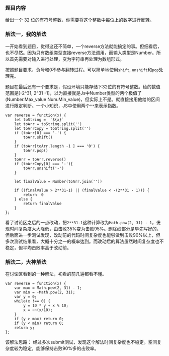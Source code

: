 ### 题目内容
给出一个 32 位的有符号整数，你需要将这个整数中每位上的数字进行反转。

### 解法一，我的解法
一开始看到题目，觉得这还不简单，一个reverse方法就能搞定的事。但细看后，也不尽然。因为只有数组类型直接reverse方法调用，而输入类型是Number。所以首先需要对输入进行处理，变为字符串再处理为数组形式。

按照题目要求，负号和0不参与翻转过程。可以简单地使用`shift`, `unshift`和`pop`处理完。

题目在最后还有一个要求是，假设环境只能存储下32位的有符号整数。给的数值范围是[-2^31, 2^31 -1]，以为直接就是Js中Number类型的两个极值了(Number.Max_value Num.Min_value)，但实际上不是。就直接接用他给的区间进行限定判断。一个小知识，JS中使用两个`**`来表示指数。

```
var reverse = function(x) {
    let toString =  `${x}`
    let toArr = toString.split('')
    let toArrCopy = toString.split('')
    if (toArr[0] === '-') {
        toArr.shift()
    }
    if (toArr[toArr.length -1 ] === '0') {
        toArr.pop()
    }
    toArr = toArr.reverse()
    if (toArrCopy[0] === '-'){
        toArr.unshift('-')
    }

    let finalValue = Number(toArr.join(''))

    if ((finalValue > 2**31-1) || (finalValue < -(2**31 - 1))) {
        return  0
    } else {
        return finalValue
    }
};
```

看了讨论区之后的一点改动，把`2**31-1`这种计算改为`Math.pow(2, 31) - 1`，~~发现时间复杂度大大降低，由击败35%变为击败95%。~~删除线部分是早先写好的，但后面进一步测试发现，改动前的代码时间复杂度也能够做到击败90%以上，但多次测试结果看，大概十分之一的概率达到。而改动后的算法虽然时间复杂度也不稳定，但平均击败率高于改动前。

### 解法二，大神解法

在讨论区看到的一种解法，初看的前几遍都看不懂。
```
var reverse = function(x) {
    var max = Math.pow(2, 31) - 1;
    var min = -Math.pow(2, 31);
    var y = 0;
    while(x !== 0) {
        y = 10 * y + x % 10;
        x = ~~(x/10);
    }
    if (y > max) return 0;
    if (y < min) return 0;
    return y;
};
```
该解法思路：
经过多次submit测试，发现这个解法时间复杂度也不稳定。空间复杂度较为稳定，能够保持击败90%多的击败率。